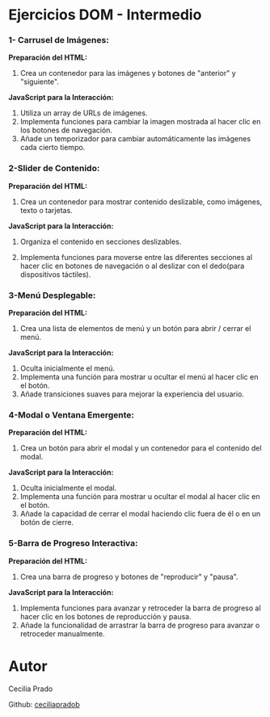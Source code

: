 # Ejercicios DOM - Intermedio

### 1- Carrusel de Imágenes:

**Preparación del HTML:**

1. Crea un contenedor para las imágenes y botones de "anterior" y "siguiente".

**JavaScript para la Interacción:**

1. Utiliza un array de URLs de imágenes.
2. Implementa funciones para cambiar la imagen mostrada al hacer clic en los botones de navegación.
3. Añade un temporizador para cambiar automáticamente las imágenes cada cierto tiempo.

### 2-Slider de Contenido:

**Preparación del HTML:**

1. Crea un contenedor para mostrar contenido deslizable, como imágenes, texto o tarjetas.

**JavaScript para la Interacción:**

1. Organiza el contenido en secciones deslizables.

2. Implementa funciones para moverse entre las diferentes secciones al hacer clic en botones de navegación o al deslizar con el dedo(para dispositivos táctiles).

### 3-Menú Desplegable:

**Preparación del HTML:**

1. Crea una lista de elementos de menú y un botón para abrir / cerrar el menú.

**JavaScript para la Interacción:**

1. Oculta inicialmente el menú.
2. Implementa una función para mostrar u ocultar el menú al hacer clic en el botón.
3. Añade transiciones suaves para mejorar la experiencia del usuario.

### 4-Modal o Ventana Emergente:

**Preparación del HTML:**

1. Crea un botón para abrir el modal y un contenedor para el contenido del modal.

**JavaScript para la Interacción:**

1. Oculta inicialmente el modal.
1. Implementa una función para mostrar u ocultar el modal al hacer clic en el botón.
1. Añade la capacidad de cerrar el modal haciendo clic fuera de él o en un botón de cierre.

### 5-Barra de Progreso Interactiva:

**Preparación del HTML:**

1. Crea una barra de progreso y botones de "reproducir" y "pausa".

**JavaScript para la Interacción:**

1. Implementa funciones para avanzar y retroceder la barra de progreso al hacer clic en los botones de reproducción y pausa.
1. Añade la funcionalidad de arrastrar la barra de progreso para avanzar o retroceder manualmente.

# Autor

Cecilia Prado

Github: [ceciliapradob](https://github.com/Ceciliapradob)
